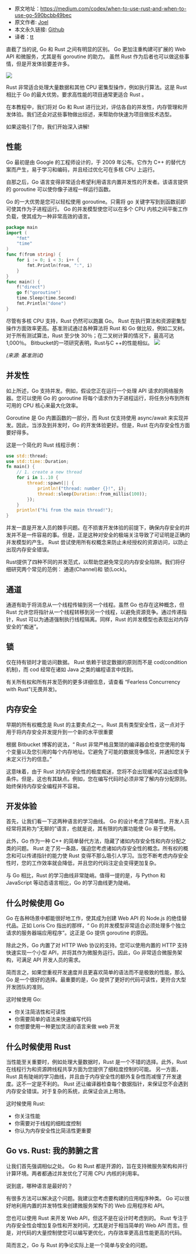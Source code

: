 - 原文地址：https://medium.com/codex/when-to-use-rust-and-when-to-use-go-590bcbb49bec
- 原文作者: [Joel](https://twitter.com/studyWithJee)
- 本文永久链接: [Github](https://github.com/gocn/translator/blob/master/2021/w12_When_to_use_Rust_and_when_to_use_Go.md)  
- 译者：[tt](https://github.com/1-st)

直截了当的说, Go 和 Rust 之间有明显的区别。 Go 更加注重构建可扩展的 Web API 和微服务，尤其是有 goroutine 的助力。 虽然 Rust 作为后者也可以做这些事情，但是开发体验要差许多。


![](../static/images/w12_When_To_Use_Rust_And_When_To_Use_Go/go_vs_rust.jpg)

Rust 非常适合处理大量数据和其他 CPU 密集型操作，例如执行算法。这是 Rust 相比于 Go 的最大优势。要求高性能的项目通常更适合 Rust 。

在本教程中，我们将对 Go 和 Rust 进行比对，评估各自的并发性，内存管理和开发体验。我们还会对这些事物做出综述，来帮助你快速为项目做技术选型。

如果这吸引了你，我们开始深入讲解!

## 性能
Go 最初是由 Google 的工程师设计的，于 2009 年公布。它作为 C++ 的替代方案而产生，易于学习和编码，并且经过优化可在多核 CPU 上运行。

自那之后，Go 语言变得非常适合希望利用语言内置并发性的开发者。该语言提供的 goroutine 可以使你像子进程一样运行函数。

Go 的一大优势是您可以轻松使用 goroutine。只需将 go 关键字写到到函数前即可使其作为子进程运行。 Go 的并发模型使您可以在多个 CPU 内核之间平衡工作负载，使其成为一种非常高效的语言。
```go
package main
import (
	"fmt"
	"time"
)
func f(from string) {
	for i := 0; i < 3; i++ {
		fmt.Println(from, ":", i)
	}
}
func main() {
	f("direct")
	go f("goroutine")
	time.Sleep(time.Second)
	fmt.Println("done")
}
```

尽管有多核 CPU 支持，Rust 仍然可以跑赢 Go。 Rust 在执行算法和资源密集型操作方面效率更高。基准测试通过各种算法将 Rust 和 Go 做比较，例如二叉树。对于所有测试算法，Rust 至少快 30％；在二叉树计算的情况下，最高可达 1,000％。
Bitbucket的一项研究表明，Rust与C ++的性能相似。
![](../static/images/w12_When_To_Use_Rust_And_When_To_Use_Go/benchmark.png)

*(来源: 基准测试)*

## 并发性
如上所述，Go 支持并发。例如，假设您正在运行一个处理 API 请求的网络服务器。您可以使用 Go 的 goroutine 将每个请求作为子进程运行，将任务分布到所有可用的 CPU 核心来最大化效率。

Goroutine 是 Go 内置函数的一部分，而 Rust 仅支持使用 async/await 来实现并发。因此，当涉及到并发时，Go 的开发体验更好。但是，Rust 在内存安全性方面要好得多。

这是一个简化的 Rust 线程示例：

```rust
use std::thread;
use std::time::Duration;
fn main() {
    // 1. create a new thread
    for i in 1..10 {
        thread::spawn(|| {
            println!("thread: number {}!", i);
            thread::sleep(Duration::from_millis(100));
        });
    }
    println!("hi from the main thread!");
}
```
并发一直是开发人员的棘手问题。在不损害开发体验的前提下，确保内存安全的并发并不是一件容易的事。但是，正是这种对安全的极端关注导致了可证明是正确的并发模型的产生。 Rust 尝试使用所有权概念来防止未经授权的资源访问，以防止出现内存安全错误。

Rust提供了四种不同的并发范式，以帮助您避免常见的内存安全陷阱。我们将仔细研究两个常见的范例： 通道(Channel)和 锁(Lock)。

## 通道
通道有助于将消息从一个线程传输到另一个线程。虽然 Go 也存在这种概念，但 Rust 允许您将指针从一个线程转移到另一个线程，以避免资源竞争。通过传递指针，Rust 可以为通道强制执行线程隔离。同样，Rust 的并发模型也表现出对内存安全的“痴迷”。

## 锁
仅在持有锁时才能访问数据。 Rust 依赖于锁定数据的原则而不是 cod(condition机制)，而 cod 经常在诸如 Java 之类的编程语言中找到。

有关所有权和所有并发范例的更多详细信息，请查看 “Fearless Concurrency with Rust”(无畏并发)。

## 内存安全
早期的所有权概念是 Rust 的主要卖点之一。Rust 具有类型安全性，这一点对于用于将内存安全并发提升到一个新的水平很重要

根据 Bitbucket 博客的说法，“ Rust 非常严格且繁琐的编译器会检查您使用的每个变量以及您引用的每个内存地址。它避免了可能的数据竞争情况，并通知您关于未定义行为的信息。”

这意味着，由于 Rust 对内存安全性的极度痴迷，您将不会出现缓冲区溢出或竞争条件。但是，这也有其缺点。例如，您在编写代码时必须非常了解内存分配原则。始终保持内存安全编程并不容易。

## 开发体验
首先，让我们看一下这两种语言的学习曲线。 Go 的设计考虑了简单性。开发人员经常将其称为“无聊的”语言，也就是说，其有限的内置功能使 Go 易于使用。

此外，Go 作为一种 C++ 的简单替代方法，隐藏了诸如内存安全性和内存分配之类的问题。 Rust 走了另一条路，强迫您考虑诸如内存安全性的概念。所有权的概念和可以传递指针的能力使 Rust 变得不那么吸引人学习。当您不断考虑内存安全性时，您的工作效率就会降低，并且您的代码注定会变得更加复杂。

与 Go 相比，Rust 的学习曲线非常陡峭。值得一提的是，与 Python 和 JavaScript 等动态语言相比，Go 的学习曲线更为陡峭。

## 什么时候使用 Go
Go 在各种场景中都能很好地工作，使其成为创建 Web API 的 Node.js 的绝佳替代品。正如 Loris Cro 指出的那样，“ Go 的并发模型非常适合必须处理多个独立请求的服务器端应用程序”。这正是 Go 提供 goroutine 的原因。

除此之外，Go 内置了对 HTTP Web 协议的支持。您可以使用内置的 HTTP 支持快速实现一个小型 API，并将其作为微服务运行。因此，Go 非常适合微服务架构，可满足 API 开发人员的需求。

简而言之，如果您重视开发速度并且更喜欢简单的语法而不是极致的性能，那么 Go 是一个很好的选择。最重要的是，Go 提供了更好的代码可读性，更符合大型开发团队的准则。

这时候使用 Go:
* 你关注简洁性和可读性
* 你需要简单的语法来快速编写代码
* 你想要使用一种更加灵活的语言来做 web 开发

## 什么时候使用 Rust
当性能至关重要时，例如处理大量数据时，Rust 是一个不错的选择。此外，Rust 在线程行为和资源跨线程共享方面为您提供了细粒度控制的可能。
另一方面，Rust 具有陡峭的学习曲线，并且由于内存安全性的额外复杂性而减慢了开发速度。这不一定是不利的。 Rust 还让编译器检查每个数据指针，来保证您不会遇到内存安全错误。对于复杂的系统，此保证会派上用场。

这时候使用 Rust:
* 你关注性能
* 你需要对于线程的细粒度控制
* 你认为内存安全性比简洁性更重要

## Go vs. Rust: 我的肺腑之言
让我们首先强调相似之处。 Go 和 Rust 都是开源的，旨在支持微服务架构和并行计算环境。两者都通过并发优化了可用 CPU 内核的利用率。

说到底，哪种语言是最好的？

有很多方法可以解决这个问题。我建议您考虑要构建的应用程序种类。 Go 可以很好地利用内置的并发特性来创建微服务架构下的 Web 应用程序和 API。

您也可以使用 Rust 来开发 Web API，但这不是在设计时考虑到的。 Rust 专注于内存安全性会增加复杂性和开发时间，尤其是对于相当简单的 Web API 而言。但是，对代码的大量控制使您可以编写更优化，内存效率更高且性能更高的代码。

简而言之，Go 与 Rust 的争论实际上是一个简单与安全的问题。